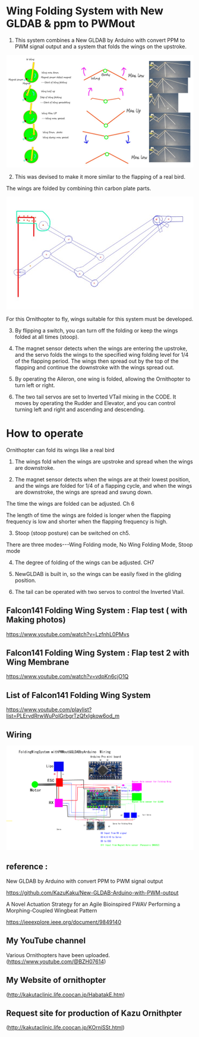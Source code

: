 # Wing Folding System with New GLDAB & ppm to PWMout

1) This system combines a New GLDAB by Arduino with convert PPM to PWM signal output and a system that folds the wings on the upstroke.

![250129 Wing motion](/image/250129%20Wing%20motion.jpg)


2) This was devised to make it more similar to the flapping of a real bird.

 The wings are folded by combining thin carbon plate parts.

 ![250208 Frame  Falcon141 Folding Wing SystemwithAGLDAB](/image/250208%20Frame%20%20Falcon141%20Folding%20Wing%20SystemwithAGLDAB.jpg)

 For this Ornithopter to fly, wings suitable for this system must be developed.

3) By flipping a switch, you can turn off the folding or keep the wings folded at all times (stoop).

4) The magnet sensor detects when the wings are entering the upstroke, and the servo folds the wings to the specified wing folding level for 1/4 of the flapping period. The wings then spread out by the top of the flapping and continue the downstroke with the wings spread out.

5) By operating the Aileron, one wing is folded, allowing the Ornithopter to turn left or right.

6) The two tail servos are set to Inverted VTail mixing in the CODE. It moves by operating the Rudder and Elevator, and you can control turning left and right and ascending and descending.



# How to operate

Ornithopter can fold its wings like a real bird

1) The wings fold when the wings are upstroke and spread when the wings are downstroke.

2) The magnet sensor detects when the wings are at their lowest position, and the wings are folded for 1/4 of a flapping cycle, and when the wings are downstroke, the wings are spread and swung down.

The time the wings are folded can be adjusted. Ch 6

The length of time the wings are folded is longer when the flapping frequency is low and shorter when the flapping frequency is high.

3) Stoop (stoop posture) can be switched on ch5.

There are three modes---Wing Folding mode, No Wing Folding Mode, Stoop mode

4) The degree of folding of the wings can be adjusted. CH7

5) NewGLDAB is built in, so the wings can be easily fixed in the gliding position.

6) The tail can be operated with two servos to control the Inverted Vtail.





##  Falcon141 Folding Wing System : Flap test ( with Making photos)

https://www.youtube.com/watch?v=LzfnhL0PMvs

## Falcon141 Folding Wing System : Flap test 2 with Wing Membrane

https://www.youtube.com/watch?v=vdpKn6cjO1Q

## List of Falcon141 Folding Wing System

https://www.youtube.com/playlist?list=PLErvdRrwWuPolGrbgrTzQfxIgkow6od_m


## Wiring

 ![250126 FoldingWingSystemwithPWMout&Arduino GLDAB](/image/250126%20FoldingWingSystemwithPWMout&Arduino%20GLDAB.jpg)


##  reference : 

New GLDAB by Arduino with convert PPM to PWM signal output 

https://github.com/KazuKaku/New-GLDAB-Arduino-with-PWM-output

A Novel Actuation Strategy for an Agile Bioinspired FWAV Performing a Morphing-Coupled Wingbeat Pattern 

https://ieeexplore.ieee.org/document/9849140

## My YouTube channel 
 Various Ornithopters have been uploaded.
(https://www.youtube.com/@BZH07614)

## My Website of ornithopter
 (http://kakutaclinic.life.coocan.jp/HabatakE.htm)

## Request site for production of Kazu Ornithpter
(http://kakutaclinic.life.coocan.jp/KOrniSSt.html)

